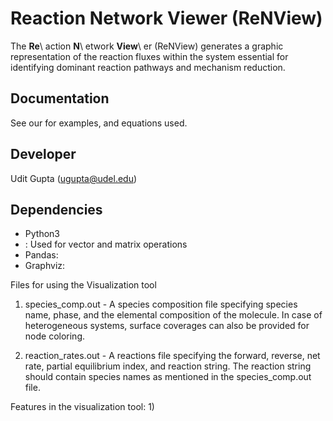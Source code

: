 Reaction Network Viewer (ReNView)
=================================

The **Re**\ action **N**\ etwork **View**\ er (ReNView) generates a graphic representation of the reaction fluxes within the system essential for identifying dominant reaction pathways and mechanism reduction.

Documentation
-------------

See our <documentation page> for examples, and equations used.

Developer
---------
Udit Gupta (<ugupta@udel.edu>)

Dependencies
------------

- Python3
- <Numpy> : Used for vector and matrix operations
- Pandas:
- Graphviz:

Files for using the Visualization tool
1) species_comp.out - A species composition file specifying species name, phase, and the elemental composition of the molecule. In case of heterogeneous systems, surface coverages can also be provided for node coloring.

2) reaction_rates.out - A reactions file specifying the forward, reverse, net rate, partial equilibrium index, and reaction string. The reaction string should contain species names as mentioned in the species_comp.out file.



Features in the visualization tool:
1) 

